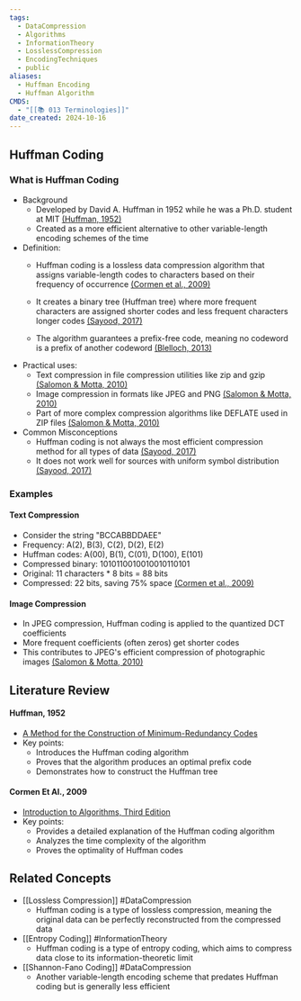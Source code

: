 ```yaml
---
tags:
  - DataCompression
  - Algorithms
  - InformationTheory
  - LosslessCompression
  - EncodingTechniques
  - public
aliases:
  - Huffman Encoding
  - Huffman Algorithm
CMDS:
  - "[[📚 013 Terminologies]]"
date_created: 2024-10-16
---
```

## Huffman Coding
### What is Huffman Coding
- Background
	- Developed by David A. Huffman in 1952 while he was a Ph.D. student at MIT [(Huffman, 1952)](https://ieeexplore.ieee.org/document/4051119)
	- Created as a more efficient alternative to other variable-length encoding schemes of the time
- Definition:
	- Huffman coding is a lossless data compression algorithm that assigns variable-length codes to characters based on their frequency of occurrence [(Cormen et al., 2009)](https://mitpress.mit.edu/books/introduction-algorithms-third-edition)

	- It creates a binary tree (Huffman tree) where more frequent characters are assigned shorter codes and less frequent characters longer codes [(Sayood, 2017)](https://www.sciencedirect.com/book/9780128094747/introduction-to-data-compression)
	- The algorithm guarantees a prefix-free code, meaning no codeword is a prefix of another codeword [(Blelloch, 2013)](https://www.cs.cmu.edu/~guyb/realworld/compression.pdf)
- Practical uses:
	- Text compression in file compression utilities like zip and gzip [(Salomon & Motta, 2010)](https://www.springer.com/gp/book/9781846286025)
	- Image compression in formats like JPEG and PNG [(Salomon & Motta, 2010)](https://www.springer.com/gp/book/9781846286025)
	- Part of more complex compression algorithms like DEFLATE used in ZIP files [(Salomon & Motta, 2010)](https://www.springer.com/gp/book/9781846286025)
- Common Misconceptions
	- Huffman coding is not always the most efficient compression method for all types of data [(Sayood, 2017)](https://www.sciencedirect.com/book/9780128094747/introduction-to-data-compression)
	- It does not work well for sources with uniform symbol distribution [(Sayood, 2017)](https://www.sciencedirect.com/book/9780128094747/introduction-to-data-compression)

### Examples
#### Text Compression
- Consider the string "BCCABBDDAEE"
- Frequency: A(2), B(3), C(2), D(2), E(2)
- Huffman codes: A(00), B(1), C(01), D(100), E(101)
- Compressed binary: 1010110010010010110101
- Original: 11 characters * 8 bits = 88 bits
- Compressed: 22 bits, saving 75% space [(Cormen et al., 2009)](https://mitpress.mit.edu/books/introduction-algorithms-third-edition)

#### Image Compression
- In JPEG compression, Huffman coding is applied to the quantized DCT coefficients
- More frequent coefficients (often zeros) get shorter codes
- This contributes to JPEG's efficient compression of photographic images [(Salomon & Motta, 2010)](https://www.springer.com/gp/book/9781846286025)

## Literature Review
#### Huffman, 1952
- [A Method for the Construction of Minimum-Redundancy Codes](https://ieeexplore.ieee.org/document/4051119)
- Key points:
	- Introduces the Huffman coding algorithm
	- Proves that the algorithm produces an optimal prefix code
	- Demonstrates how to construct the Huffman tree

#### Cormen Et Al., 2009
- [Introduction to Algorithms, Third Edition](https://mitpress.mit.edu/books/introduction-algorithms-third-edition)
- Key points:
	- Provides a detailed explanation of the Huffman coding algorithm
	- Analyzes the time complexity of the algorithm
	- Proves the optimality of Huffman codes

## Related Concepts
- [[Lossless Compression]] #DataCompression
	- Huffman coding is a type of lossless compression, meaning the original data can be perfectly reconstructed from the compressed data
- [[Entropy Coding]] #InformationTheory
	- Huffman coding is a type of entropy coding, which aims to compress data close to its information-theoretic limit
- [[Shannon-Fano Coding]] #DataCompression
	- Another variable-length encoding scheme that predates Huffman coding but is generally less efficient

